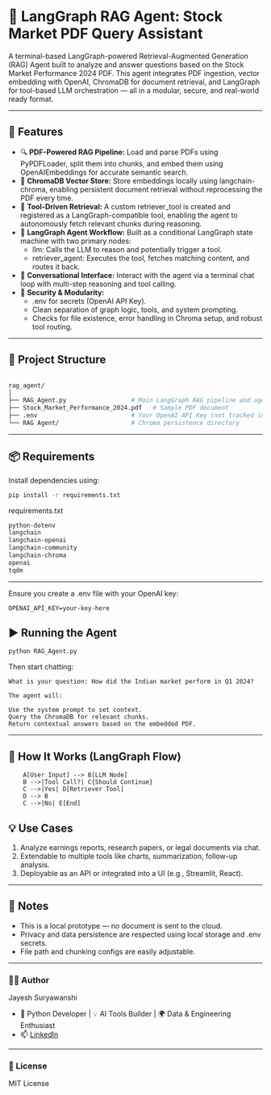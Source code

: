 # 🧠 LangGraph RAG Agent: Stock Market PDF Query Assistant
A terminal-based LangGraph-powered Retrieval-Augmented Generation (RAG) Agent built to analyze and answer questions based on the Stock Market Performance 2024 PDF. This agent integrates PDF ingestion, vector embedding with OpenAI, ChromaDB for document retrieval, and LangGraph for tool-based LLM orchestration — all in a modular, secure, and real-world ready format.

---
## 🚀 Features
- 🔍 **PDF-Powered RAG Pipeline:** Load and parse PDFs using PyPDFLoader, split them into chunks, and embed them using OpenAIEmbeddings for accurate semantic search.
- 🧱 **ChromaDB Vector Store:** Store embeddings locally using langchain-chroma, enabling persistent document retrieval without reprocessing the PDF every time.
- 🧰 **Tool-Driven Retrieval:** A custom retriever_tool is created and registered as a LangGraph-compatible tool, enabling the agent to autonomously fetch relevant chunks during reasoning.
- 🧠 **LangGraph Agent Workflow:** Built as a conditional LangGraph state machine with two primary nodes:
  - llm: Calls the LLM to reason and potentially trigger a tool.
  - retriever_agent: Executes the tool, fetches matching content, and routes it back.
- 💬 **Conversational Interface:** Interact with the agent via a terminal chat loop with multi-step reasoning and tool calling.
- 🔐 **Security & Modularity:**
   - .env for secrets (OpenAI API Key).
   - Clean separation of graph logic, tools, and system prompting.
   - Checks for file existence, error handling in Chroma setup, and robust tool routing.

---
## 📂 Project Structure

```bash

rag_agent/
│
├── RAG_Agent.py                  # Main LangGraph RAG pipeline and agent setup
├── Stock_Market_Performance_2024.pdf   # Sample PDF document
├── .env                          # Your OpenAI API Key (not tracked in version control)
└── RAG Agent/                    # Chroma persistence directory

```
---
## 📦 Requirements
Install dependencies using:

```bash
pip install -r requirements.txt
```

requirements.txt
```txt
python-dotenv
langchain
langchain-openai
langchain-community
langchain-chroma
openai
tqdm
```

---
Ensure you create a .env file with your OpenAI key:
```
OPENAI_API_KEY=your-key-here
```

## ▶️ Running the Agent
```bash
python RAG_Agent.py
```

Then start chatting:

```
What is your question: How did the Indian market perform in Q1 2024?

The agent will:

Use the system prompt to set context.
Query the ChromaDB for relevant chunks.
Return contextual answers based on the embedded PDF.
```

---
## 🔄 How It Works (LangGraph Flow)
```
    A[User Input] --> B[LLM Node]
    B -->|Tool Call?| C{Should Continue}
    C -->|Yes| D[Retriever Tool]
    D --> B
    C -->|No| E[End]

```
## 💡 Use Cases
1. Analyze earnings reports, research papers, or legal documents via chat.
2. Extendable to multiple tools like charts, summarization, follow-up analysis.
3. Deployable as an API or integrated into a UI (e.g., Streamlit, React).

---
## 📌 Notes
- This is a local prototype — no document is sent to the cloud.
- Privacy and data persistence are respected using local storage and .env secrets.
- File path and chunking configs are easily adjustable.

---
### 🧑‍💻 Author
Jayesh Suryawanshi
- 🧠 Python Developer | 💡 AI Tools Builder | 🌍 Data & Engineering Enthusiast
- 📫 [LinkedIn](https://www.linkedin.com/in/jayesh-suryawanshi-858bb21aa/)
---
### 📃 License
MIT License
